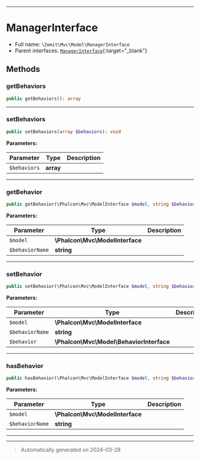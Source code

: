 ***

# ManagerInterface





* Full name: `\Zemit\Mvc\Model\ManagerInterface`
* Parent interfaces: [`ManagerInterface`](https://docs.phalcon.io/latest/api/){:target="_blank"}


## Methods


### getBehaviors



```php
public getBehaviors(): array
```












***

### setBehaviors



```php
public setBehaviors(array $behaviors): void
```








**Parameters:**

| Parameter | Type | Description |
|-----------|------|-------------|
| `$behaviors` | **array** |  |





***

### getBehavior



```php
public getBehavior(\Phalcon\Mvc\ModelInterface $model, string $behaviorName): mixed
```








**Parameters:**

| Parameter | Type | Description |
|-----------|------|-------------|
| `$model` | **\Phalcon\Mvc\ModelInterface** |  |
| `$behaviorName` | **string** |  |





***

### setBehavior



```php
public setBehavior(\Phalcon\Mvc\ModelInterface $model, string $behaviorName, \Phalcon\Mvc\Model\BehaviorInterface $behavior): void
```








**Parameters:**

| Parameter | Type | Description |
|-----------|------|-------------|
| `$model` | **\Phalcon\Mvc\ModelInterface** |  |
| `$behaviorName` | **string** |  |
| `$behavior` | **\Phalcon\Mvc\Model\BehaviorInterface** |  |





***

### hasBehavior



```php
public hasBehavior(\Phalcon\Mvc\ModelInterface $model, string $behaviorName): bool
```








**Parameters:**

| Parameter | Type | Description |
|-----------|------|-------------|
| `$model` | **\Phalcon\Mvc\ModelInterface** |  |
| `$behaviorName` | **string** |  |





***


***
> Automatically generated on 2024-03-28
